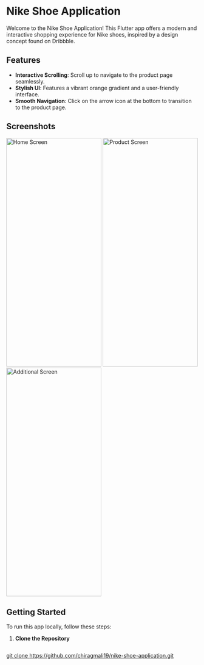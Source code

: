 # Nike Shoe Application

Welcome to the Nike Shoe Application! This Flutter app offers a modern and interactive shopping experience for Nike shoes, inspired by a design concept found on Dribbble.

## Features

- **Interactive Scrolling**: Scroll up to navigate to the product page seamlessly.
- **Stylish UI**: Features a vibrant orange gradient and a user-friendly interface.
- **Smooth Navigation**: Click on the arrow icon at the bottom to transition to the product page.

## Screenshots

<img src="https://github.com/user-attachments/assets/b1c148c5-2066-4b0e-81d6-1d761627cb3d" alt="Home Screen" width="250" height="600">
<img src="https://github.com/user-attachments/assets/b822902b-0d4d-4d91-b43a-26c4bac66077" alt="Product Screen" width="250" height="600">
<img src="https://github.com/user-attachments/assets/1040e135-dd8c-4ac1-bac1-9c9fbe6cec96" alt="Additional Screen" width="250" height="600">

## Getting Started

To run this app locally, follow these steps:

1. **Clone the Repository**

   ```bash
  [ git clone https://github.com/chiragmali19/nike-shoe-application.git
](https://github.com/chiragmali19/nikeshoes.git)
